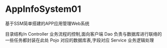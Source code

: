 # AppInfoSystem01
基于SSM简单搭建的APP应用管理Web系统

目录结构/n
  Controller 业务流程的控制,面向客户端
  Dao 负责与数据库进行联络的一些任务都封装在此处
  Pojo 对应的数据库表,字段对应
  Service 业务逻辑处理

